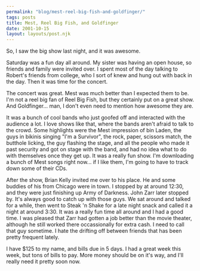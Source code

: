 ```yaml
---
permalink: "blog/mest-reel-big-fish-and-goldfinger/"
tags: posts
title: Mest, Reel Big Fish, and Goldfinger
date: 2001-10-15
layout: layouts/post.njk
---
```


So, I saw the big show last night, and it was awesome.

Saturday was a fun day all around. My sister was having an open house, so friends and family were invited over. I spent most of the day talking to Robert's friends from college, who I sort of knew and hung out with back in the day. Then it was time for the concert.

The concert was great. Mest was much better than I expected them to be. I'm not a reel big fan of Reel Big Fish, but they certainly put on a great show. And Goldfinger... man, I don't even need to mention how awesome they are.

It was a bunch of cool bands who just goofed off and interacted with the audience a lot. I love shows like that, where the bands aren't afraid to talk to the crowd. Some highlights were the Mest impression of bin Laden, the guys in bikinis singing "I'm a Survivor", the rock, paper, scissors match, the butthole licking, the guy flashing the stage, and all the people who made it past security and got on stage with the band, and had no idea what to do with themselves once they get up. It was a really fun show. I'm downloading a bunch of Mest songs right now... if I like them, I'm going to have to track down some of their CDs.

After the show, Brian Kelly invited me over to his place. He and some buddies of his from Chicago were in town. I stopped by at around 12:30, and they were just finishing up Army of Darkness. John Zarr later stopped by. It's always good to catch up with those guys. We sat around and talked for a while, then went to Steak 'n Shake for a late night snack and called it a night at around 3:30. It was a really fun time all around and I had a good time. I was pleased that Zarr had gotten a job better than the movie theater, although he still worked there occassionally for extra cash. I need to call that guy sometime. I hate the drifting off between friends that has been pretty frequent lately.

I have $125 to my name, and bills due in 5 days. I had a great week this week, but tons of bills to pay. More money should be on it's way, and I'll really need it pretty soon now.